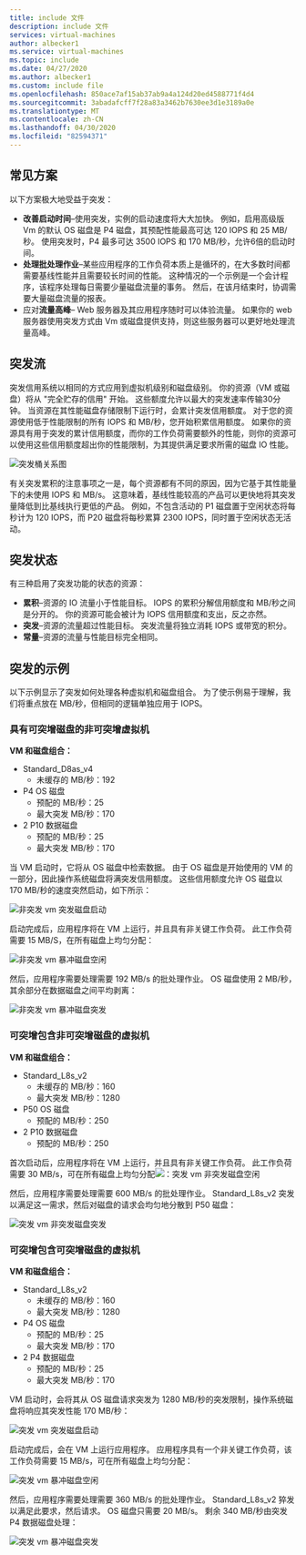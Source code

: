 ```yaml
---
title: include 文件
description: include 文件
services: virtual-machines
author: albecker1
ms.service: virtual-machines
ms.topic: include
ms.date: 04/27/2020
ms.author: albecker1
ms.custom: include file
ms.openlocfilehash: 850ace7af15ab37ab9a4a124d20ed4588771f4d4
ms.sourcegitcommit: 3abadafcff7f28a83a3462b7630ee3d1e3189a0e
ms.translationtype: MT
ms.contentlocale: zh-CN
ms.lasthandoff: 04/30/2020
ms.locfileid: "82594371"
---
```

## <a name="common-scenarios"></a>常见方案
以下方案极大地受益于突发：
- **改善启动时间**–使用突发，实例的启动速度将大大加快。 例如，启用高级版 Vm 的默认 OS 磁盘是 P4 磁盘，其预配性能最高可达 120 IOPS 和 25 MB/秒。 使用突发时，P4 最多可达 3500 IOPS 和 170 MB/秒，允许6倍的启动时间。
- **处理批处理作业**–某些应用程序的工作负荷本质上是循环的，在大多数时间都需要基线性能并且需要较长时间的性能。 这种情况的一个示例是一个会计程序，该程序处理每日需要少量磁盘流量的事务。 然后，在该月结束时，协调需要大量磁盘流量的报表。
- 应对**流量高峰**– Web 服务器及其应用程序随时可以体验流量。 如果你的 web 服务器使用突发方式由 Vm 或磁盘提供支持，则这些服务器可以更好地处理流量高峰。 

## <a name="bursting-flow"></a>突发流
突发信用系统以相同的方式应用到虚拟机级别和磁盘级别。 你的资源（VM 或磁盘）将从 "完全贮存的信用" 开始。 这些额度允许以最大的突发速率传输30分钟。 当资源在其性能磁盘存储限制下运行时，会累计突发信用额度。 对于您的资源使用低于性能限制的所有 IOPS 和 MB/秒，您开始积累信用额度。 如果你的资源具有用于突发的累计信用额度，而你的工作负荷需要额外的性能，则你的资源可以使用这些信用额度超出你的性能限制，为其提供满足要求所需的磁盘 IO 性能。

![突发桶关系图](media/managed-disks-bursting/bucket-diagram.jpg)

有关突发累积的注意事项之一是，每个资源都有不同的原因，因为它基于其性能量下的未使用 IOPS 和 MB/s。 这意味着，基线性能较高的产品可以更快地将其突发量降低到比基线执行更低的产品。 例如，不包含活动的 P1 磁盘置于空闲状态将每秒计为 120 IOPS，而 P20 磁盘将每秒累算 2300 IOPS，同时置于空闲状态无活动。

## <a name="bursting-states"></a>突发状态
有三种启用了突发功能的状态的资源：
- **累积**–资源的 IO 流量小于性能目标。 IOPS 的累积分解信用额度和 MB/秒之间是分开的。 你的资源可能会被计为 IOPS 信用额度和支出，反之亦然。
- **突发**–资源的流量超过性能目标。 突发流量将独立消耗 IOPS 或带宽的积分。
- **常量**–资源的流量与性能目标完全相同。

## <a name="examples-of-bursting"></a>突发的示例
以下示例显示了突发如何处理各种虚拟机和磁盘组合。 为了使示例易于理解，我们将重点放在 MB/秒，但相同的逻辑单独应用于 IOPS。

### <a name="non-burstable-virtual-machine-with-burstable-disks"></a>具有可突增磁盘的非可突增虚拟机
**VM 和磁盘组合：** 
- Standard_D8as_v4 
    - 未缓存的 MB/秒：192
- P4 OS 磁盘
    - 预配的 MB/秒：25
    - 最大突发 MB/秒：170 
- 2 P10 数据磁盘 
    - 预配的 MB/秒：25
    - 最大突发 MB/秒：170

 当 VM 启动时，它将从 OS 磁盘中检索数据。 由于 OS 磁盘是开始使用的 VM 的一部分，因此操作系统磁盘将满突发信用额度。 这些信用额度允许 OS 磁盘以 170 MB/秒的速度突然启动，如下所示：

![非突发 vm 突发磁盘启动](media/managed-disks-bursting/nonbursting-vm-busting-disk/nonbusting-vm-bursting-disk-startup.jpg)

启动完成后，应用程序将在 VM 上运行，并且具有非关键工作负荷。 此工作负荷需要 15 MB/S，在所有磁盘上均匀分配：

![非突发 vm 暴冲磁盘空闲](media/managed-disks-bursting/nonbursting-vm-busting-disk/nonbusting-vm-bursting-disk-idling.jpg)

然后，应用程序需要处理需要 192 MB/s 的批处理作业。 OS 磁盘使用 2 MB/秒，其余部分在数据磁盘之间平均剥离：

![非突发 vm 暴冲磁盘突发](media/managed-disks-bursting/nonbursting-vm-busting-disk/nonbusting-vm-bursting-disk-bursting.jpg)

### <a name="burstable-virtual-machine-with-non-burstable-disks"></a>可突增包含非可突增磁盘的虚拟机
**VM 和磁盘组合：** 
- Standard_L8s_v2 
    - 未缓存的 MB/秒：160
    - 最大突发 MB/秒：1280
- P50 OS 磁盘
    - 预配的 MB/秒：250 
- 2 P10 数据磁盘 
    - 预配的 MB/秒：250

 首次启动后，应用程序将在 VM 上运行，并且具有非关键工作负荷。 此工作负荷需要 30 MB/s，可在所有磁盘上均匀分配![：突发 vm 非突发磁盘空闲](media/managed-disks-bursting/bursting-vm-nonbursting-disk/burst-vm-nonbursting-disk-normal.jpg)

然后，应用程序需要处理需要 600 MB/s 的批处理作业。 Standard_L8s_v2 突发以满足这一需求，然后对磁盘的请求会均匀地分散到 P50 磁盘：

![突发 vm 非突发磁盘突发](media/managed-disks-bursting/bursting-vm-nonbursting-disk/burst-vm-nonbursting-disk-bursting.jpg)
### <a name="burstable-virtual-machine-with-burstable-disks"></a>可突增包含可突增磁盘的虚拟机
**VM 和磁盘组合：** 
- Standard_L8s_v2 
    - 未缓存的 MB/秒：160
    - 最大突发 MB/秒：1280
- P4 OS 磁盘
    - 预配的 MB/秒：25
    - 最大突发 MB/秒：170 
- 2 P4 数据磁盘 
    - 预配的 MB/秒：25
    - 最大突发 MB/秒：170 

VM 启动时，会将其从 OS 磁盘请求突发为 1280 MB/秒的突发限制，操作系统磁盘将响应其突发性能 170 MB/秒：

![突发 vm 突发磁盘启动](media/managed-disks-bursting/bursting-vm-bursting-disk/burst-vm-burst-disk-startup.jpg)

启动完成后，会在 VM 上运行应用程序。 应用程序具有一个非关键工作负荷，该工作负荷需要 15 MB/s，可在所有磁盘上均匀分配：

![突发 vm 暴冲磁盘空闲](media/managed-disks-bursting/bursting-vm-bursting-disk/burst-vm-burst-disk-idling.jpg)

然后，应用程序需要处理需要 360 MB/s 的批处理作业。 Standard_L8s_v2 猝发以满足此要求，然后请求。 OS 磁盘只需要 20 MB/s。 剩余 340 MB/秒由突发 P4 数据磁盘处理：  

![突发 vm 暴冲磁盘突发](media/managed-disks-bursting/bursting-vm-bursting-disk/burst-vm-burst-disk-bursting.jpg)